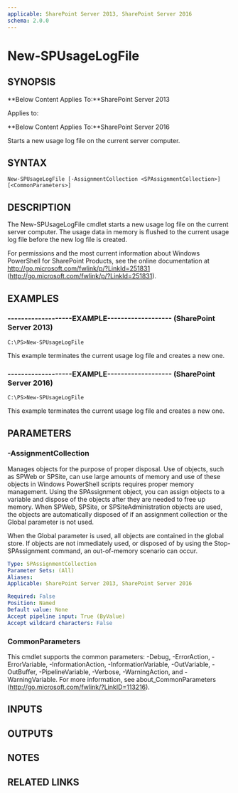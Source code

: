 ```yaml
---
applicable: SharePoint Server 2013, SharePoint Server 2016
schema: 2.0.0
---
```


# New-SPUsageLogFile

## SYNOPSIS
**Below Content Applies To:**SharePoint Server 2013

Applies to:

**Below Content Applies To:**SharePoint Server 2016

Starts a new usage log file on the current server computer.



## SYNTAX

```
New-SPUsageLogFile [-AssignmentCollection <SPAssignmentCollection>] [<CommonParameters>]
```

## DESCRIPTION
The New-SPUsageLogFile cmdlet starts a new usage log file on the current server computer.
The usage data in memory is flushed to the current usage log file before the new log file is created.

For permissions and the most current information about Windows PowerShell for SharePoint Products, see the online documentation at http://go.microsoft.com/fwlink/p/?LinkId=251831 (http://go.microsoft.com/fwlink/p/?LinkId=251831).

## EXAMPLES

### -------------------EXAMPLE------------------- (SharePoint Server 2013)
```
C:\PS>New-SPUsageLogFile
```

This example terminates the current usage log file and creates a new one.

### -------------------EXAMPLE------------------- (SharePoint Server 2016)
```
C:\PS>New-SPUsageLogFile
```

This example terminates the current usage log file and creates a new one.

## PARAMETERS

### -AssignmentCollection
Manages objects for the purpose of proper disposal.
Use of objects, such as SPWeb or SPSite, can use large amounts of memory and use of these objects in Windows PowerShell scripts requires proper memory management.
Using the SPAssignment object, you can assign objects to a variable and dispose of the objects after they are needed to free up memory.
When SPWeb, SPSite, or SPSiteAdministration objects are used, the objects are automatically disposed of if an assignment collection or the Global parameter is not used.

When the Global parameter is used, all objects are contained in the global store.
If objects are not immediately used, or disposed of by using the Stop-SPAssignment command, an out-of-memory scenario can occur.

```yaml
Type: SPAssignmentCollection
Parameter Sets: (All)
Aliases: 
Applicable: SharePoint Server 2013, SharePoint Server 2016

Required: False
Position: Named
Default value: None
Accept pipeline input: True (ByValue)
Accept wildcard characters: False
```

### CommonParameters
This cmdlet supports the common parameters: -Debug, -ErrorAction, -ErrorVariable, -InformationAction, -InformationVariable, -OutVariable, -OutBuffer, -PipelineVariable, -Verbose, -WarningAction, and -WarningVariable. For more information, see about_CommonParameters (http://go.microsoft.com/fwlink/?LinkID=113216).

## INPUTS

## OUTPUTS

## NOTES

## RELATED LINKS

